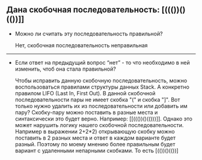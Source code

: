 Дана скобочная последовательность: [((())()(())]]
---
- Можно ли считать эту последовательность правильной?

  Нет, скобочная последовательность неправильная
***
- Если ответ на предыдущий вопрос “нет” - то что необходимо в ней изменить, чтоб она стала правильной?

  Чтобы исправить данную скобочную последовательность, можно воспользоваться правилами структуры данных Stack. А конкретно правилом LIFO (Last In, First Out).
  В данной скобочной последовательности пары не имеет скобка "(" и скобка "]". Вот только нужно удалить их из последовательности или добавить им пару? Скобку-пару можно поставить в разные места и синтаксически это будет верно. Например: [[((())()(()))]]. Однако это может нарушить логику нашего скобочной последовательности. Например в выражении 2+2\*2) открывающую скобку можно поставить в 2 разных места и ответ в каждом варианте будет разный. Поэтому по моему мнению более правильным будет вариант с удаленными непарными скобками. То есть [(())()(())]
